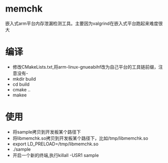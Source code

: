 # memchk
嵌入式arm平台内存泄漏检测工具。主要因为valgrind在嵌入式平台跑起来难度很大

# 编译
- 修改CMakeLists.txt,将arm-linux-gnueabihf改为自己平台的工具链前缀，注意没有-
- mkdir build
- cd build
- cmake ..
- makee

# 使用
- 将sample拷贝到开发板某个路径下
- 将libmemchk.so拷贝到开发板某个路径下，比如/tmp/libmemchk.so
- export LD_PRELOAD=/tmp/libmemchk.so
- ./sample
- 开启一个新的终端,执行killall -USR1 sample

